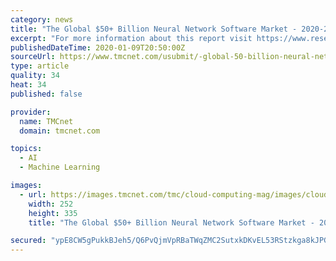 ```yaml
---
category: news
title: "The Global $50+ Billion Neural Network Software Market - 2020-2025 Outlook Report"
excerpt: "For more information about this report visit https://www.researchandmarkets.com/r/x5wn4g"
publishedDateTime: 2020-01-09T20:50:00Z
sourceUrl: https://www.tmcnet.com/usubmit/-global-50-billion-neural-network-software-market-2020-/2020/01/09/9079369.htm
type: article
quality: 34
heat: 34
published: false

provider:
  name: TMCnet
  domain: tmcnet.com

topics:
  - AI
  - Machine Learning

images:
  - url: https://images.tmcnet.com/tmc/cloud-computing-mag/images/cloud-computing-0515-cover.jpg
    width: 252
    height: 335
    title: "The Global $50+ Billion Neural Network Software Market - 2020-2025 Outlook Report"

secured: "ypE8CW5gPukkBJeh5/Q6PvQjmVpRBaTWqZMC2SutxkDKvEL53RStzkga8kJPGpMSKfE/rL6TyQVb0KGtHKfhFDW5008oOjtUWU9ugGnXbQzKjJJIyxVdjj2DuZr5hL4ERPeLMQKdHzajKoLeYEnv9ZxnQWmfKnUEBO+OLo+OyZTuVPBLlQqa31ZODPiIsSBZw11vbNcwUYouhSe2vKO/kieTfLySTV9cYR483QPklgSkpk9zRNOf3UItu1dnYVhjxhUTSsUvMcPphJTyRtpIDpe3pzowNAf/mANus/4BpOg=;J5lLbvL4O9p5ZH9w2hSiig=="
---
```



